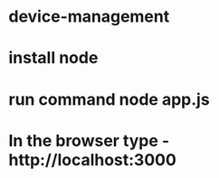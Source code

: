 # device-management

# install node
# run command node app.js 
# In the browser type - http://localhost:3000
